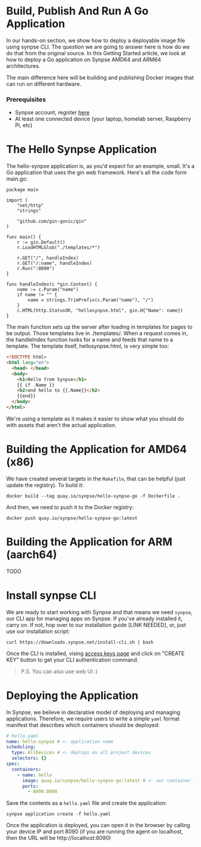 # Build, Publish And Run A Go Application

In our hands-on section, we show how to deploy a deployable image file using synpse CLI. The question we are going to answer here is how do we do that from the original source. In this Getting Started article, we look at how to deploy a Go application on Synpse AMD64 and ARM64 architectures.

The main difference here will be building and publishing Docker images that can run on different hardware.

### Prerequisites

- Synpse account, register [here](https://cloud.synpse.net/)
- At least one connected device (your laptop, homelab server, Raspberry Pi, etc)

# The Hello Synpse Application

The hello-synpse application is, as you'd expect for an example, small. It's a Go application that uses the gin web framework. Here's all the code form main.go:

```golang
package main

import (
	"net/http"
	"strings"

	"github.com/gin-gonic/gin"
)

func main() {
	r := gin.Default()
	r.LoadHTMLGlob("./templates/*")

	r.GET("/", handleIndex)
	r.GET("/:name", handleIndex)
	r.Run(":8090")
}

func handleIndex(c *gin.Context) {
	name := c.Param("name")
	if name != "" {
		name = strings.TrimPrefix(c.Param("name"), "/")
	}
	c.HTML(http.StatusOK, "hellosynpse.html", gin.H{"Name": name})
}

```

The main function sets up the server after loading in templates for pages to be output. Those templates live in ./templates/. When a request comes in, the handleIndex function looks for a name and feeds that name to a template. The template itself, hellosynpse.html, is very simple too:

```html
<!DOCTYPE html>
<html lang="en">
  <head> </head>
  <body>
    <h1>Hello from Synpse</h1>
    {{ if .Name }}
    <h2>and hello to {{.Name}}</h2>
    {{end}}
  </body>
</html>
```

We're using a template as it makes it easier to show what you should do with assets that aren't the actual application.

# Building the Application for AMD64 (x86)

We have created several targets in the `Makefile`, that can be helpful (just update the registry). To build it:

```
docker build --tag quay.io/synpse/hello-synpse-go -f Dockerfile .
```

And then, we need to push it to the Docker registry:

```
docker push quay.io/synpse/hello-synpse-go:latest
```

# Building the Application for ARM (aarch64)

TODO

# Install synpse CLI

We are ready to start working with Synpse and that means we need `synpse`, our CLI app for managing apps on Synpse. If you've already installed it, carry on. If not, hop over to our installation guide [LINK NEEDED], or, just use our installation script:

```
curl https://downloads.synpse.net/install-cli.sh | bash
```

Once the CLI is installed, vising [access keys page](https://cloud.synpse.net/access-keys) and click on "CREATE KEY" button to get your CLI authentication command.

> P.S. You can also use web UI :)

# Deploying the Application

In Synpse, we believe in declarative model of deploying and managing applications. Therefore, we require users to write a simple `yaml` format manifest that describes which containers should be deployed:

```yaml
# hello.yaml
name: hello-synpse # <- application name 
scheduling:
  type: AllDevices # <- deploys on all project devices
  selectors: {}
spec:
  containers:
    - name: hello
      image: quay.io/synpse/hello-synpse-go:latest # <- our container image
      ports:
        - 8090:8090
```

Save the contents as a `hello.yaml` file and create the application:

```
synpse application create -f hello.yaml
```

Once the application is deployed, you can open it in the browser by calling your device IP and port 8090 (if you are running the agent on localhost, then the URL will be http://localhost:8090)